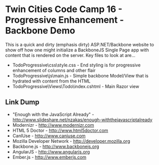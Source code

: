 Twin Cities Code Camp 16 - Progressive Enhancement - Backbone Demo
======

This is a quick and dirty (emphasis dirty) ASP.NET/Backbone website to show off how one might initialize a BackboneJS Single Page app with content that is rendered on the server.  Key files to look at are...

* TodoProgressive\css\style.css - End styling is for progressive enhancement of columns and other flair
* TodoProgressive\js\main.js - Simple backbone Model/View that is hydrated with content from the HTML
* TodoProgressive\Views\Todo\index.cshtml - Main Razor view

Link Dump
------
* "Enough with the JavaScript Already" - http://www.slideshare.net/nzakas/enough-withthejavascriptalready 
* Modernizr - http://www.modernizr.com
* HTML 5 Doctor - http://www.html5doctor.com
* CanIUse - http://www.caniuse.com
* Mozilla Developer Network - http://developer.mozilla.org
* Backbone.js - http://www.backbonejs.org
* AngularJS - http://www.angularjs.org
* Ember.js - http://www.emberjs.com
